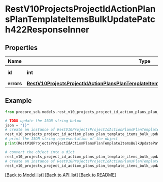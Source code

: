 # RestV10ProjectsProjectIdActionPlansPlanTemplateItemsBulkUpdatePatch422ResponseInner


## Properties

Name | Type | Description | Notes
------------ | ------------- | ------------- | -------------
**id** | **int** | ID of Action Plan Item | 
**errors** | [**RestV10ProjectsProjectIdActionPlansPlanTemplateItemsBulkUpdatePatch422ResponseInnerErrors**](RestV10ProjectsProjectIdActionPlansPlanTemplateItemsBulkUpdatePatch422ResponseInnerErrors.md) |  | 

## Example

```python
from procore_sdk.models.rest_v10_projects_project_id_action_plans_plan_template_items_bulk_update_patch422_response_inner import RestV10ProjectsProjectIdActionPlansPlanTemplateItemsBulkUpdatePatch422ResponseInner

# TODO update the JSON string below
json = "{}"
# create an instance of RestV10ProjectsProjectIdActionPlansPlanTemplateItemsBulkUpdatePatch422ResponseInner from a JSON string
rest_v10_projects_project_id_action_plans_plan_template_items_bulk_update_patch422_response_inner_instance = RestV10ProjectsProjectIdActionPlansPlanTemplateItemsBulkUpdatePatch422ResponseInner.from_json(json)
# print the JSON string representation of the object
print(RestV10ProjectsProjectIdActionPlansPlanTemplateItemsBulkUpdatePatch422ResponseInner.to_json())

# convert the object into a dict
rest_v10_projects_project_id_action_plans_plan_template_items_bulk_update_patch422_response_inner_dict = rest_v10_projects_project_id_action_plans_plan_template_items_bulk_update_patch422_response_inner_instance.to_dict()
# create an instance of RestV10ProjectsProjectIdActionPlansPlanTemplateItemsBulkUpdatePatch422ResponseInner from a dict
rest_v10_projects_project_id_action_plans_plan_template_items_bulk_update_patch422_response_inner_from_dict = RestV10ProjectsProjectIdActionPlansPlanTemplateItemsBulkUpdatePatch422ResponseInner.from_dict(rest_v10_projects_project_id_action_plans_plan_template_items_bulk_update_patch422_response_inner_dict)
```
[[Back to Model list]](../README.md#documentation-for-models) [[Back to API list]](../README.md#documentation-for-api-endpoints) [[Back to README]](../README.md)


